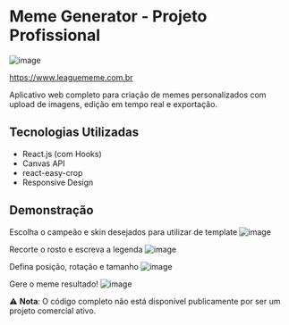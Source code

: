# Meme Generator - Projeto Profissional

![image](https://github.com/user-attachments/assets/55017a41-cd3a-450e-b554-49d982667ae3)

https://www.leaguememe.com.br


Aplicativo web completo para criação de memes personalizados com upload de imagens, edição em tempo real e exportação.

## Tecnologias Utilizadas
- React.js (com Hooks)
- Canvas API
- react-easy-crop
- Responsive Design

## Demonstração

Escolha o campeão e skin desejados para utilizar de template
![image](https://github.com/user-attachments/assets/c59508eb-0988-4b6a-8baa-843f44b51dba)

Recorte o rosto e escreva a legenda
![image](https://github.com/user-attachments/assets/7bf87045-e3ef-4c42-8d77-3c565ea43cb9)

Defina posição, rotação e tamanho
![image](https://github.com/user-attachments/assets/07b6c388-337d-4259-bee4-e8b701942090)

Gere o meme resultado!
![image](https://github.com/user-attachments/assets/5a4f9d97-a109-42e3-8858-7f3f9269fbd9)


⚠️ **Nota**: O código completo não está disponível publicamente por ser um projeto comercial ativo.

